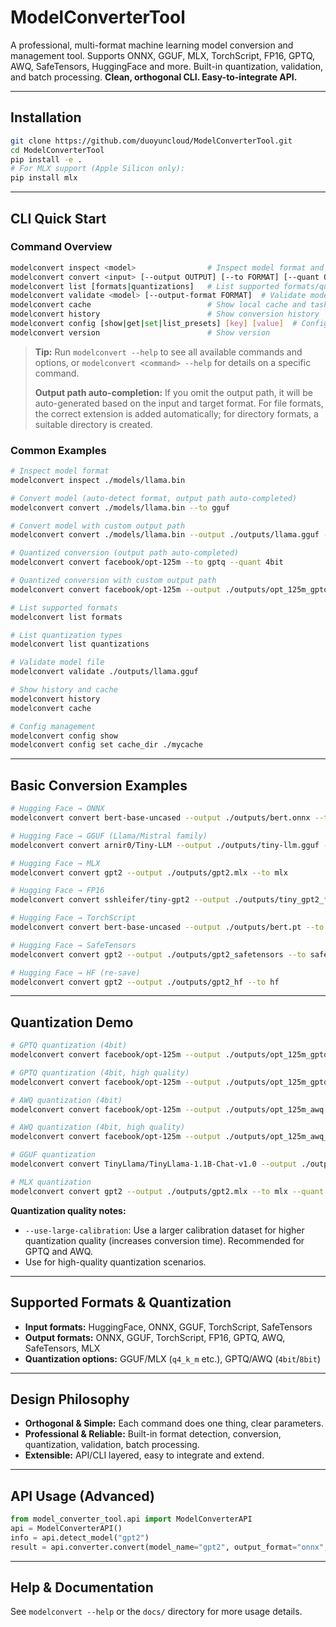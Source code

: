 # ModelConverterTool

A professional, multi-format machine learning model conversion and management tool. Supports ONNX, GGUF, MLX, TorchScript, FP16, GPTQ, AWQ, SafeTensors, HuggingFace and more. Built-in quantization, validation, and batch processing. **Clean, orthogonal CLI. Easy-to-integrate API.**

---

## Installation

```sh
git clone https://github.com/duoyuncloud/ModelConverterTool.git
cd ModelConverterTool
pip install -e .
# For MLX support (Apple Silicon only):
pip install mlx
```

---

## CLI Quick Start

### Command Overview

```sh
modelconvert inspect <model>                # Inspect model format and info
modelconvert convert <input> [--output OUTPUT] [--to FORMAT] [--quant QUANT] [--device cpu/cuda]  # Convert model
modelconvert list [formats|quantizations]   # List supported formats/quantization types
modelconvert validate <model> [--output-format FORMAT]  # Validate model or conversion feasibility
modelconvert cache                          # Show local cache and task status
modelconvert history                        # Show conversion history
modelconvert config [show|get|set|list_presets] [key] [value]  # Config management
modelconvert version                        # Show version
```

> **Tip:**
> Run `modelconvert --help` to see all available commands and options, or `modelconvert <command> --help` for details on a specific command.
> 
> **Output path auto-completion:**
> If you omit the output path, it will be auto-generated based on the input and target format. For file formats, the correct extension is added automatically; for directory formats, a suitable directory is created.

### Common Examples

```sh
# Inspect model format
modelconvert inspect ./models/llama.bin

# Convert model (auto-detect format, output path auto-completed)
modelconvert convert ./models/llama.bin --to gguf

# Convert model with custom output path
modelconvert convert ./models/llama.bin --output ./outputs/llama.gguf --to gguf

# Quantized conversion (output path auto-completed)
modelconvert convert facebook/opt-125m --to gptq --quant 4bit

# Quantized conversion with custom output path
modelconvert convert facebook/opt-125m --output ./outputs/opt_125m_gptq --to gptq --quant 4bit

# List supported formats
modelconvert list formats

# List quantization types
modelconvert list quantizations

# Validate model file
modelconvert validate ./outputs/llama.gguf

# Show history and cache
modelconvert history
modelconvert cache

# Config management
modelconvert config show
modelconvert config set cache_dir ./mycache
```

---

## Basic Conversion Examples

```sh
# Hugging Face → ONNX
modelconvert convert bert-base-uncased --output ./outputs/bert.onnx --to onnx

# Hugging Face → GGUF (Llama/Mistral family)
modelconvert convert arnir0/Tiny-LLM --output ./outputs/tiny-llm.gguf --to gguf

# Hugging Face → MLX
modelconvert convert gpt2 --output ./outputs/gpt2.mlx --to mlx

# Hugging Face → FP16
modelconvert convert sshleifer/tiny-gpt2 --output ./outputs/tiny_gpt2_fp16 --to fp16

# Hugging Face → TorchScript
modelconvert convert bert-base-uncased --output ./outputs/bert.pt --to torchscript

# Hugging Face → SafeTensors
modelconvert convert gpt2 --output ./outputs/gpt2_safetensors --to safetensors

# Hugging Face → HF (re-save)
modelconvert convert gpt2 --output ./outputs/gpt2_hf --to hf
```

---

## Quantization Demo

```sh
# GPTQ quantization (4bit)
modelconvert convert facebook/opt-125m --output ./outputs/opt_125m_gptq --to gptq --quant 4bit

# GPTQ quantization (4bit, high quality)
modelconvert convert facebook/opt-125m --output ./outputs/opt_125m_gptq_high_quality --to gptq --quant 4bit --use-large-calibration

# AWQ quantization (4bit)
modelconvert convert facebook/opt-125m --output ./outputs/opt_125m_awq --to awq --quant 4bit

# AWQ quantization (4bit, high quality)
modelconvert convert facebook/opt-125m --output ./outputs/opt_125m_awq_high_quality --to awq --quant 4bit --use-large-calibration

# GGUF quantization
modelconvert convert TinyLlama/TinyLlama-1.1B-Chat-v1.0 --output ./outputs/tinyllama-1.1b-chat-v1.0.gguf --to gguf --quant q4_k_m

# MLX quantization
modelconvert convert gpt2 --output ./outputs/gpt2.mlx --to mlx --quant q4_k_m
```

**Quantization quality notes:**
- `--use-large-calibration`: Use a larger calibration dataset for higher quantization quality (increases conversion time). Recommended for GPTQ and AWQ.
- Use for high-quality quantization scenarios.

---

## Supported Formats & Quantization

- **Input formats:** HuggingFace, ONNX, GGUF, TorchScript, SafeTensors
- **Output formats:** ONNX, GGUF, TorchScript, FP16, GPTQ, AWQ, SafeTensors, MLX
- **Quantization options:** GGUF/MLX (`q4_k_m` etc.), GPTQ/AWQ (`4bit`/`8bit`)

---

## Design Philosophy

- **Orthogonal & Simple:** Each command does one thing, clear parameters.
- **Professional & Reliable:** Built-in format detection, conversion, quantization, validation, batch processing.
- **Extensible:** API/CLI layered, easy to integrate and extend.

---

## API Usage (Advanced)

```python
from model_converter_tool.api import ModelConverterAPI
api = ModelConverterAPI()
info = api.detect_model("gpt2")
result = api.converter.convert(model_name="gpt2", output_format="onnx", output_path="./gpt2.onnx")
```

---

## Help & Documentation

See `modelconvert --help` or the `docs/` directory for more usage details.